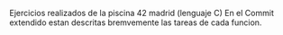 Ejercicios realizados de la piscina 42 madrid (lenguaje C) 
En el Commit extendido estan descritas bremvemente las tareas de cada funcion.
